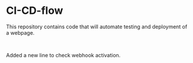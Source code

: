 # CI-CD-flow
<p>This repository contains code that will automate testing and deployment of a webpage. </p>
<br>
<p> Added a new line to check webhook activation. </p>
